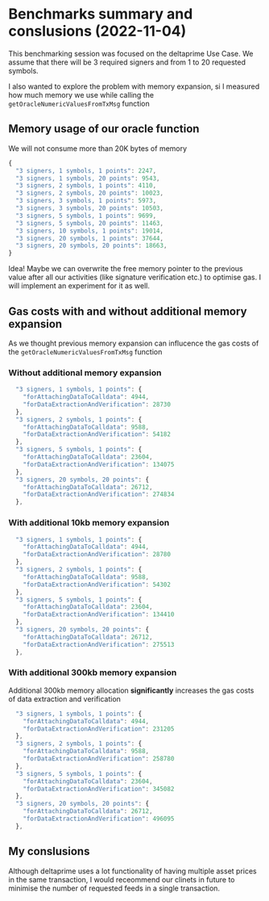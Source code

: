 # Benchmarks summary and conslusions (2022-11-04)

This benchmarking session was focused on the deltaprime Use Case. We assume that there will be 3 required signers and from 1 to 20 requested symbols.

I also wanted to explore the problem with memory expansion, si I measured how much memory we use while calling the `getOracleNumericValuesFromTxMsg` function

## Memory usage of our oracle function

We will not consume more than 20K bytes of memory

```js
{
  "3 signers, 1 symbols, 1 points": 2247,
  "3 signers, 1 symbols, 20 points": 9543,
  "3 signers, 2 symbols, 1 points": 4110,
  "3 signers, 2 symbols, 20 points": 10023,
  "3 signers, 3 symbols, 1 points": 5973,
  "3 signers, 3 symbols, 20 points": 10503,
  "3 signers, 5 symbols, 1 points": 9699,
  "3 signers, 5 symbols, 20 points": 11463,
  "3 signers, 10 symbols, 1 points": 19014,
  "3 signers, 20 symbols, 1 points": 37644,
  "3 signers, 20 symbols, 20 points": 18663,
}
```

Idea! Maybe we can overwrite the free memory pointer to the previous value after all our activities (like signature verification etc.) to optimise gas. I will implement an experiment for it as well.

## Gas costs with and without additional memory expansion

As we thought previous memory expansion can influcence the gas costs of the `getOracleNumericValuesFromTxMsg` function

### Without additional memory expansion

```js
  "3 signers, 1 symbols, 1 points": {
    "forAttachingDataToCalldata": 4944,
    "forDataExtractionAndVerification": 28730
  },
  "3 signers, 2 symbols, 1 points": {
    "forAttachingDataToCalldata": 9588,
    "forDataExtractionAndVerification": 54182
  },
  "3 signers, 5 symbols, 1 points": {
    "forAttachingDataToCalldata": 23604,
    "forDataExtractionAndVerification": 134075
  },
  "3 signers, 20 symbols, 20 points": {
    "forAttachingDataToCalldata": 26712,
    "forDataExtractionAndVerification": 274834
  },
```

### With additional 10kb memory expansion

```js
  "3 signers, 1 symbols, 1 points": {
    "forAttachingDataToCalldata": 4944,
    "forDataExtractionAndVerification": 28780
  },
  "3 signers, 2 symbols, 1 points": {
    "forAttachingDataToCalldata": 9588,
    "forDataExtractionAndVerification": 54302
  },
  "3 signers, 5 symbols, 1 points": {
    "forAttachingDataToCalldata": 23604,
    "forDataExtractionAndVerification": 134410
  },
  "3 signers, 20 symbols, 20 points": {
    "forAttachingDataToCalldata": 26712,
    "forDataExtractionAndVerification": 275513
  },
```

### With additional 300kb memory expansion

Additional 300kb memory allocation **significantly** increases the gas costs of data extraction and verification

```js
  "3 signers, 1 symbols, 1 points": {
    "forAttachingDataToCalldata": 4944,
    "forDataExtractionAndVerification": 231205
  },
  "3 signers, 2 symbols, 1 points": {
    "forAttachingDataToCalldata": 9588,
    "forDataExtractionAndVerification": 258780
  },
  "3 signers, 5 symbols, 1 points": {
    "forAttachingDataToCalldata": 23604,
    "forDataExtractionAndVerification": 345082
  },
  "3 signers, 20 symbols, 20 points": {
    "forAttachingDataToCalldata": 26712,
    "forDataExtractionAndVerification": 496095
  },
```

## My conslusions

Although deltaprime uses a lot functionality of having multiple asset prices in the same transaction, I would receommend our clinets in future to minimise the number of requested feeds in a single transaction.
